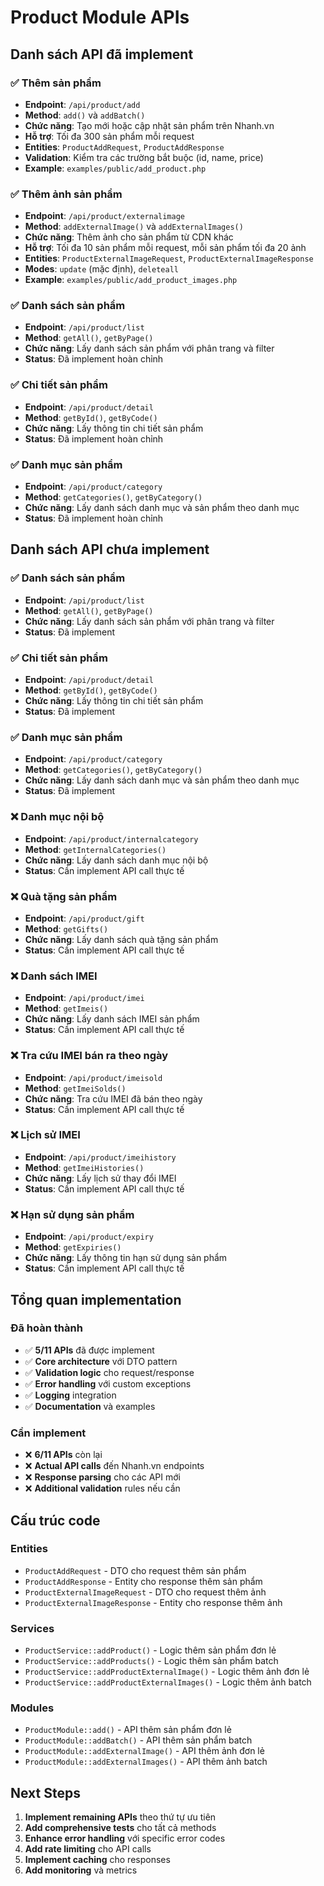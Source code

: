 # Product Module APIs

## Danh sách API đã implement

### ✅ Thêm sản phẩm
- **Endpoint**: `/api/product/add`
- **Method**: `add()` và `addBatch()`
- **Chức năng**: Tạo mới hoặc cập nhật sản phẩm trên Nhanh.vn
- **Hỗ trợ**: Tối đa 300 sản phẩm mỗi request
- **Entities**: `ProductAddRequest`, `ProductAddResponse`
- **Validation**: Kiểm tra các trường bắt buộc (id, name, price)
- **Example**: `examples/public/add_product.php`

### ✅ Thêm ảnh sản phẩm
- **Endpoint**: `/api/product/externalimage`
- **Method**: `addExternalImage()` và `addExternalImages()`
- **Chức năng**: Thêm ảnh cho sản phẩm từ CDN khác
- **Hỗ trợ**: Tối đa 10 sản phẩm mỗi request, mỗi sản phẩm tối đa 20 ảnh
- **Entities**: `ProductExternalImageRequest`, `ProductExternalImageResponse`
- **Modes**: `update` (mặc định), `deleteall`
- **Example**: `examples/public/add_product_images.php`

### ✅ Danh sách sản phẩm
- **Endpoint**: `/api/product/list`
- **Method**: `getAll()`, `getByPage()`
- **Chức năng**: Lấy danh sách sản phẩm với phân trang và filter
- **Status**: Đã implement hoàn chỉnh

### ✅ Chi tiết sản phẩm
- **Endpoint**: `/api/product/detail`
- **Method**: `getById()`, `getByCode()`
- **Chức năng**: Lấy thông tin chi tiết sản phẩm
- **Status**: Đã implement hoàn chỉnh

### ✅ Danh mục sản phẩm
- **Endpoint**: `/api/product/category`
- **Method**: `getCategories()`, `getByCategory()`
- **Chức năng**: Lấy danh sách danh mục và sản phẩm theo danh mục
- **Status**: Đã implement hoàn chỉnh

## Danh sách API chưa implement

### ✅ Danh sách sản phẩm
- **Endpoint**: `/api/product/list`
- **Method**: `getAll()`, `getByPage()`
- **Chức năng**: Lấy danh sách sản phẩm với phân trang và filter
- **Status**: Đã implement

### ✅ Chi tiết sản phẩm
- **Endpoint**: `/api/product/detail`
- **Method**: `getById()`, `getByCode()`
- **Chức năng**: Lấy thông tin chi tiết sản phẩm
- **Status**: Đã implement

### ✅ Danh mục sản phẩm
- **Endpoint**: `/api/product/category`
- **Method**: `getCategories()`, `getByCategory()`
- **Chức năng**: Lấy danh sách danh mục và sản phẩm theo danh mục
- **Status**: Đã implement

### ❌ Danh mục nội bộ
- **Endpoint**: `/api/product/internalcategory`
- **Method**: `getInternalCategories()`
- **Chức năng**: Lấy danh sách danh mục nội bộ
- **Status**: Cần implement API call thực tế

### ❌ Quà tặng sản phẩm
- **Endpoint**: `/api/product/gift`
- **Method**: `getGifts()`
- **Chức năng**: Lấy danh sách quà tặng sản phẩm
- **Status**: Cần implement API call thực tế

### ❌ Danh sách IMEI
- **Endpoint**: `/api/product/imei`
- **Method**: `getImeis()`
- **Chức năng**: Lấy danh sách IMEI sản phẩm
- **Status**: Cần implement API call thực tế

### ❌ Tra cứu IMEI bán ra theo ngày
- **Endpoint**: `/api/product/imeisold`
- **Method**: `getImeiSolds()`
- **Chức năng**: Tra cứu IMEI đã bán theo ngày
- **Status**: Cần implement API call thực tế

### ❌ Lịch sử IMEI
- **Endpoint**: `/api/product/imeihistory`
- **Method**: `getImeiHistories()`
- **Chức năng**: Lấy lịch sử thay đổi IMEI
- **Status**: Cần implement API call thực tế

### ❌ Hạn sử dụng sản phẩm
- **Endpoint**: `/api/product/expiry`
- **Method**: `getExpiries()`
- **Chức năng**: Lấy thông tin hạn sử dụng sản phẩm
- **Status**: Cần implement API call thực tế

## Tổng quan implementation

### Đã hoàn thành
- ✅ **5/11 APIs** đã được implement
- ✅ **Core architecture** với DTO pattern
- ✅ **Validation logic** cho request/response
- ✅ **Error handling** với custom exceptions
- ✅ **Logging** integration
- ✅ **Documentation** và examples

### Cần implement
- ❌ **6/11 APIs** còn lại
- ❌ **Actual API calls** đến Nhanh.vn endpoints
- ❌ **Response parsing** cho các API mới
- ❌ **Additional validation** rules nếu cần

## Cấu trúc code

### Entities
- `ProductAddRequest` - DTO cho request thêm sản phẩm
- `ProductAddResponse` - Entity cho response thêm sản phẩm
- `ProductExternalImageRequest` - DTO cho request thêm ảnh
- `ProductExternalImageResponse` - Entity cho response thêm ảnh

### Services
- `ProductService::addProduct()` - Logic thêm sản phẩm đơn lẻ
- `ProductService::addProducts()` - Logic thêm sản phẩm batch
- `ProductService::addProductExternalImage()` - Logic thêm ảnh đơn lẻ
- `ProductService::addProductExternalImages()` - Logic thêm ảnh batch

### Modules
- `ProductModule::add()` - API thêm sản phẩm đơn lẻ
- `ProductModule::addBatch()` - API thêm sản phẩm batch
- `ProductModule::addExternalImage()` - API thêm ảnh đơn lẻ
- `ProductModule::addExternalImages()` - API thêm ảnh batch

## Next Steps

1. **Implement remaining APIs** theo thứ tự ưu tiên
2. **Add comprehensive tests** cho tất cả methods
3. **Enhance error handling** với specific error codes
4. **Add rate limiting** cho API calls
5. **Implement caching** cho responses
6. **Add monitoring** và metrics
